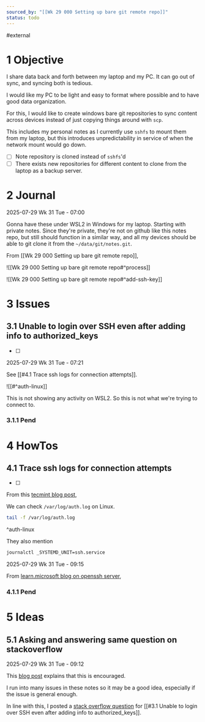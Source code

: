 ```yaml
---
sourced_by: "[[Wk 29 000 Setting up bare git remote repo]]"
status: todo
---
```

#external 


# 1 Objective

I share data back and forth between my laptop and my PC. It can go out of sync, and syncing both is tedious. 

I would like my PC to be light and easy to format where possible and to have good data organization.

For this, I would like to create windows bare git repositories to sync content across devices instead of just copying things around with `scp`. 

This includes my personal notes as I currently use `sshfs` to mount them from my laptop, but this introduces unpredictability in service of when the network mount would go down.

- [ ] Note repository is cloned instead of `sshfs`'d
- [ ] There exists new repositories for different content to clone from the laptop as a backup server.

# 2 Journal

2025-07-29 Wk 31 Tue - 07:00

Gonna have these under WSL2 in Windows for my laptop. Starting with private notes. Since they're private, they're not on github like this notes repo, but still should function in a similar way, and all my devices should be able to git clone it from the `~/data/git/notes.git`.

From [[Wk 29 000 Setting up bare git remote repo]],

![[Wk 29 000 Setting up bare git remote repo#^process]]

![[Wk 29 000 Setting up bare git remote repo#^add-ssh-key]]


# 3 Issues
## 3.1 Unable to login over SSH even after adding info to authorized_keys

- [ ] 

2025-07-29 Wk 31 Tue - 07:21

See [[#4.1 Trace ssh logs for connection attempts]].

![[#^auth-linux]]

This is not showing any activity on WSL2. So this is not what we're trying to connect to.

### 3.1.1 Pend

# 4 HowTos

## 4.1 Trace ssh logs for connection attempts

- [ ] 

From this [tecmint blog post](https://www.tecmint.com/find-failed-ssh-login-attempts-in-linux/),

We can check `/var/log/auth.log` on Linux.

```sh
tail -f /var/log/auth.log
```
^auth-linux

They also mention

```sh
journalctl _SYSTEMD_UNIT=ssh.service
```

2025-07-29 Wk 31 Tue - 09:15

From [learn.microsoft blog on openssh server](https://learn.microsoft.com/en-us/windows-server/administration/openssh/openssh_install_firstuse),

### 4.1.1 Pend

# 5 Ideas

## 5.1 Asking and answering same question on stackoverflow

2025-07-29 Wk 31 Tue - 09:12

This [blog post](https://stackoverflow.blog/2011/07/01/its-ok-to-ask-and-answer-your-own-questions/) explains that this is encouraged.

I run into many issues in these notes so it may be a good idea, especially if the issue is general enough.

In line with this, I posted a [stack overflow question](https://stackoverflow.com/questions/79718205/how-to-view-ssh-logs-and-auth-attempts-on-windows) for [[#3.1 Unable to login over SSH even after adding info to authorized_keys]].

